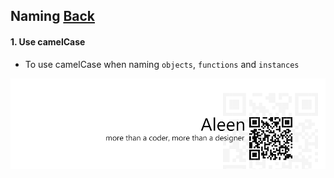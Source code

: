 ## Naming [**Back**](./../README.md)

#### 1. Use camelCase

- To use camelCase when naming `objects`, `functions` and `instances`

<a href="http://aleen42.github.io/" target="_blank" ><img src="./../pic/tail.gif"></a>